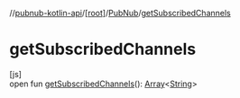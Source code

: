 //[pubnub-kotlin-api](../../../index.md)/[[root]](../index.md)/[PubNub](index.md)/[getSubscribedChannels](get-subscribed-channels.md)

# getSubscribedChannels

[js]\
open fun [getSubscribedChannels](get-subscribed-channels.md)(): [Array](https://kotlinlang.org/api/latest/jvm/stdlib/kotlin/-array/index.html)&lt;[String](https://kotlinlang.org/api/latest/jvm/stdlib/kotlin/-string/index.html)&gt;
